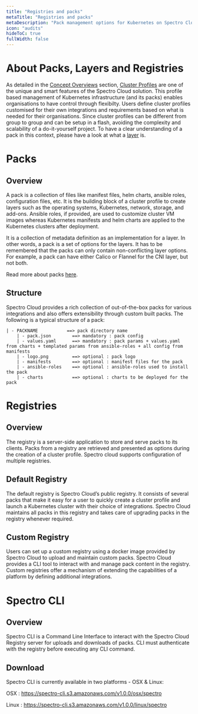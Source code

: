```yaml
---
title: "Registries and packs"
metaTitle: "Registries and packs"
metaDescription: "Pack management options for Kubernetes on Spectro Cloud. Use the built-in packs or BYO packs to make K8s truly yours."
icon: "audits"
hideToC: true
fullWidth: false
---
```


# About Packs, Layers and Registries

As detailed in the [Concept Overviews](introduction/concept-overviews) section, [Cluster Profiles](http://localhost:8010/introduction/concept-overviews#clusterprofiles) are one of the unique and smart features of the Spectro Cloud solution. This profile based management of Kubernetes infrastructure (and its packs) enables organisations to have control through flexibilty. Users define cluster profiles customised for their own integrations and requirements based on what is needed for their organisations. Since cluster profiles can be different from group to group and can be setup in a flash, avoiding the complexity and scalability of a do-it-yourself project. To have a clear understanding of a pack in this context, please have a look at what a [layer](/integrations#layers) is.

# Packs

## Overview

A pack is a collection of files like manifest files, helm charts, ansible roles, configuration files, etc. It is the building block of a cluster profile to create layers such as the operating systems, Kubernetes, network, storage, and add-ons. Ansible roles, if provided, are used to customize cluster VM images whereas Kubernetes manifests and helm charts are applied to the Kubernetes clusters after deployment.

It is a collection of metadata definition as an implementation for a layer. In other words, a pack is a set of options for the layers. It has to be remembered that the packs can only contain non-conflicting layer options. For example, a pack can have either Calico or Flannel for the CNI layer, but not both.

Read more about packs [here](/introduction/concept-overviews#packregistry-publicandprivate).

## Structure

Spectro Cloud provides a rich collection of out-of-the-box packs for various integrations and also offers extensibility through custom built packs. The following is a typical structure of a pack:

    | - PACKNAME           ==> pack directory name
        | - pack.json        ==> mandatory : pack config
        | - values.yaml      ==> mandatory : pack params + values.yaml from charts + templated params from ansible-roles + all config from manifests
        | - logo.png         ==> optional : pack logo
        | - manifests        ==> optional : manifest files for the pack
        | - ansible-roles    ==> optional : ansible-roles used to install the pack
        | - charts           ==> optional : charts to be deployed for the pack

# Registries

## Overview

The registry is a server-side application to store and serve packs to its clients. Packs from a registry are retrieved and presented as options during the creation of a cluster profile. Spectro cloud supports configuration of multiple registries.

## Default Registry

The default registry is Spectro Cloud’s public registry. It consists of several packs that make it easy for a user to quickly create a cluster profile and launch a Kubernetes cluster with their choice of integrations. Spectro Cloud maintains all packs in this registry and takes care of upgrading packs in the registry whenever required.

## Custom Registry

Users can set up a custom registry using a docker image provided by Spectro Cloud to upload and maintain custom packs. Spectro Cloud provides a CLI tool to interact with and manage pack content in the registry. Custom registries offer a mechanism of extending the capabilities of a platform by defining additional integrations.

# Spectro CLI

## Overview

Spectro CLI is a Command Line Interface to interact with the Spectro Cloud Registry server for uploads and downloads of packs. CLI must authenticate with the registry before executing any CLI command.

## Download

Spectro CLI is currently available in two platforms - OSX & Linux:

OSX     : https://spectro-cli.s3.amazonaws.com/v1.0.0/osx/spectro

Linux   : https://spectro-cli.s3.amazonaws.com/v1.0.0/linux/spectro

